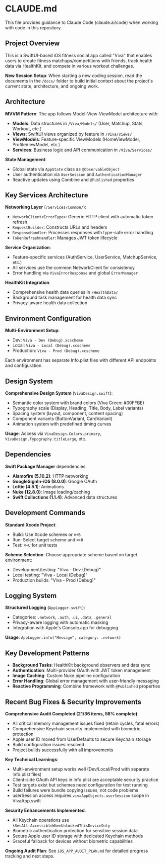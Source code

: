 # CLAUDE.md

This file provides guidance to Claude Code (claude.ai/code) when working with code in this repository.

## Project Overview

This is a SwiftUI-based iOS fitness social app called "Viva" that enables users to create fitness matchups/competitions with friends, track health data via HealthKit, and compete in various workout challenges.

**New Session Setup**: When starting a new coding session, read the documents in the `/docs/` folder to build initial context about the project's current state, architecture, and ongoing work.

## Architecture

**MVVM Pattern**: The app follows Model-View-ViewModel architecture with:
- **Models**: Data structures in `/Viva/Models/` (User, Matchup, Stats, Workout, etc.)
- **Views**: SwiftUI views organized by feature in `/Viva/Views/`
- **ViewModels**: Feature-specific ViewModels (HomeViewModel, ProfileViewModel, etc.)
- **Services**: Business logic and API communication in `/Viva/Services/`

**State Management**: 
- Global state via `AppState` class as `@ObservableObject`
- User authentication via `UserSession` and `AuthenticationManager`
- Reactive updates using Combine and `@Published` properties

## Key Services Architecture

**Networking Layer** (`/Services/Common/`):
- `NetworkClient<ErrorType>`: Generic HTTP client with automatic token refresh
- `RequestBuilder`: Constructs URLs and headers
- `ResponseHandler`: Processes responses with type-safe error handling
- `TokenRefreshHandler`: Manages JWT token lifecycle

**Service Organization**:
- Feature-specific services (AuthService, UserService, MatchupService, etc.)
- All services use the common NetworkClient for consistency
- Error handling via `VivaErrorResponse` and global `ErrorManager`

**HealthKit Integration**:
- Comprehensive health data queries in `/HealthData/`
- Background task management for health data sync
- Privacy-aware health data collection

## Environment Configuration

**Multi-Environment Setup**:
- Dev: `Viva - Dev (Debug).xcscheme`
- Local: `Viva - Local (Debug).xcscheme` 
- Production: `Viva - Prod (Debug).xcscheme`

Each environment has separate Info.plist files with different API endpoints and configuration.

## Design System

**Comprehensive Design System** (`VivaDesign.swift`):
- Semantic color system with brand colors (Viva Green: #00FFBE)
- Typography scale (Display, Heading, Title, Body, Label variants)
- Spacing system (layout, component, content spacing)
- Component variants (ButtonVariant, CardVariant)
- Animation system with predefined timing curves

**Usage**: Access via `VivaDesign.Colors.primary`, `VivaDesign.Typography.titleLarge`, etc.

## Dependencies

**Swift Package Manager** dependencies:
- **Alamofire (5.10.2)**: HTTP networking
- **GoogleSignIn-iOS (8.0.0)**: Google OAuth
- **Lottie (4.5.1)**: Animations  
- **Nuke (12.8.0)**: Image loading/caching
- **Swift Collections (1.1.4)**: Advanced data structures

## Development Commands

**Standard Xcode Project**: 
- Build: Use Xcode schemes or `⌘+B`
- Run: Select target scheme and `⌘+R`
- Test: `⌘+U` for unit tests

**Scheme Selection**: Choose appropriate scheme based on target environment:
- Development/testing: "Viva - Dev (Debug)" 
- Local testing: "Viva - Local (Debug)"
- Production builds: "Viva - Prod (Debug)"

## Logging System

**Structured Logging** (`AppLogger.swift`):
- Categories: `.network`, `.auth`, `.ui`, `.data`, `.general`
- Privacy-aware logging with automatic masking
- Integration with Apple's Console.app for debugging

**Usage**: `AppLogger.info("Message", category: .network)`

## Key Development Patterns

- **Background Tasks**: HealthKit background observers and data sync
- **Authentication**: Multi-provider OAuth with JWT token management  
- **Image Caching**: Custom Nuke pipeline configuration
- **Error Handling**: Global error management with user-friendly messaging
- **Reactive Programming**: Combine framework with `@Published` properties

## Recent Bug Fixes & Security Improvements

**Comprehensive Audit Completed (21/36 items, 58% complete)**:
- All critical memory management issues fixed (retain cycles, fatal errors)
- Comprehensive Keychain security implemented with biometric protection
- Apple user ID moved from UserDefaults to secure Keychain storage
- Build configuration issues resolved
- Project builds successfully with all improvements

**Key Technical Learnings**:
- Multi-environment setup works well (Dev/Local/Prod with separate Info.plist files)
- Client-side OAuth API keys in Info.plist are acceptable security practice
- Test targets exist but schemes need configuration for test running
- Build failures were bundle copying issues, not code problems
- userSession access requires `vivaAppObjects.userSession` scope in VivaApp.swift

**Security Enhancements Implemented**:
- All Keychain operations use `kSecAttrAccessibleWhenUnlockedThisDeviceOnly`
- Biometric authentication protection for sensitive session data
- Secure Apple user ID storage with dedicated Keychain methods
- Graceful fallback for devices without biometric capabilities

**Ongoing Audit Plan**: See `iOS_APP_AUDIT_PLAN.md` for detailed progress tracking and next steps.